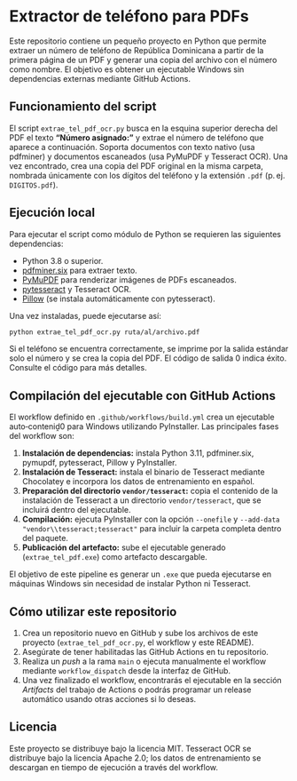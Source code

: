 # Extractor de teléfono para PDFs

Este repositorio contiene un pequeño proyecto en Python que permite extraer un
número de teléfono de República Dominicana a partir de la primera página de un
PDF y generar una copia del archivo con el número como nombre. El objetivo es
obtener un ejecutable Windows sin dependencias externas mediante GitHub
Actions.

## Funcionamiento del script

El script `extrae_tel_pdf_ocr.py` busca en la esquina superior derecha del PDF
el texto **“Número asignado:”** y extrae el número de teléfono que aparece a
continuación. Soporta documentos con texto nativo (usa pdfminer) y
documentos escaneados (usa PyMuPDF y Tesseract OCR). Una vez encontrado,
crea una copia del PDF original en la misma carpeta, nombrada únicamente con
los dígitos del teléfono y la extensión `.pdf` (p. ej. `DIGITOS.pdf`).

## Ejecución local

Para ejecutar el script como módulo de Python se requieren las siguientes
dependencias:

* Python 3.8 o superior.
* [pdfminer.six](https://pypi.org/project/pdfminer.six/) para extraer texto.
* [PyMuPDF](https://pypi.org/project/PyMuPDF/) para renderizar imágenes de
  PDFs escaneados.
* [pytesseract](https://pypi.org/project/pytesseract/) y Tesseract OCR.
* [Pillow](https://pypi.org/project/Pillow/) (se instala automáticamente con
  pytesseract).

Una vez instaladas, puede ejecutarse así:

```bash
python extrae_tel_pdf_ocr.py ruta/al/archivo.pdf
```

Si el teléfono se encuentra correctamente, se imprime por la salida estándar
solo el número y se crea la copia del PDF. El código de salida 0 indica
éxito. Consulte el código para más detalles.

## Compilación del ejecutable con GitHub Actions

El workflow definido en `.github/workflows/build.yml` crea un ejecutable
auto‑conteniḓ0 para Windows utilizando PyInstaller. Las principales fases
del workflow son:

1. **Instalación de dependencias:** instala Python 3.11, pdfminer.six,
   pymupdf, pytesseract, Pillow y PyInstaller.
2. **Instalación de Tesseract:** instala el binario de Tesseract mediante
   Chocolatey e incorpora los datos de entrenamiento en español.
3. **Preparación del directorio `vendor/tesseract`:** copia el contenido
   de la instalación de Tesseract a un directorio `vendor/tesseract`,
   que se incluirá dentro del ejecutable.
4. **Compilación:** ejecuta PyInstaller con la opción `--onefile` y
   `--add-data "vendor\\tesseract;tesseract"` para incluir la carpeta
   completa dentro del paquete.
5. **Publicación del artefacto:** sube el ejecutable generado
   (`extrae_tel_pdf.exe`) como artefacto descargable.

El objetivo de este pipeline es generar un `.exe` que pueda ejecutarse en
máquinas Windows sin necesidad de instalar Python ni Tesseract.

## Cómo utilizar este repositorio

1. Crea un repositorio nuevo en GitHub y sube los archivos de este
   proyecto (`extrae_tel_pdf_ocr.py`, el workflow y este README).
2. Asegúrate de tener habilitadas las GitHub Actions en tu repositorio.
3. Realiza un _push_ a la rama `main` o ejecuta manualmente el workflow
   mediante `workflow_dispatch` desde la interfaz de GitHub.
4. Una vez finalizado el workflow, encontrarás el ejecutable en la sección
   *Artifacts* del trabajo de Actions o podrás programar un release
   automático usando otras acciones si lo deseas.

## Licencia

Este proyecto se distribuye bajo la licencia MIT. Tesseract OCR se distribuye
bajo la licencia Apache 2.0; los datos de entrenamiento se descargan en
tiempo de ejecución a través del workflow.
